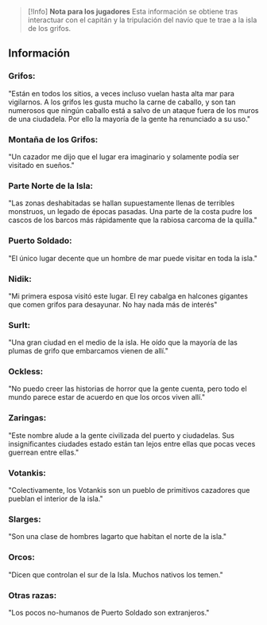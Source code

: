 >[!Info] **Nota para los jugadores**
>  Esta información se obtiene tras interactuar con el capitán y la tripulación del navío que te trae a la isla de los grifos.

## Información

### Grifos: 
"Están en todos los sitios, a veces incluso vuelan hasta alta mar para vigilarnos. A los grifos les gusta mucho la carne de caballo, y son tan numerosos que ningún caballo está a salvo de un ataque fuera de los muros de una ciudadela. Por ello la mayoría de la gente ha renunciado a su uso."

### Montaña de los Grifos: 
"Un cazador me dijo que el lugar era imaginario y solamente podía ser visitado en
sueños."

### Parte Norte de la Isla: 
"Las zonas deshabitadas se hallan supuestamente llenas de terribles monstruos, un legado de épocas pasadas. Una parte de la costa pudre los cascos de los barcos más rápidamente que la rabiosa carcoma de la quilla."

### Puerto Soldado: 
"El único lugar decente que un hombre de mar puede visitar en toda la isla."

### Nidik:
"Mi primera esposa visitó este lugar. El rey cabalga en halcones gigantes que comen grifos para desayunar. No hay nada más de interés"

### Surlt: 
"Una gran ciudad en el medio de la isla. He oído que la mayoría de las plumas de grifo que embarcamos vienen de allí."

### Ockless: 
"No puedo creer las historias de horror que la gente cuenta, pero todo el mundo parece estar de acuerdo en que los orcos viven allí."

### Zaringas: 
"Este nombre alude a la gente civilizada del puerto y ciudadelas. Sus insignificantes ciudades estado están tan lejos entre ellas que pocas veces guerrean entre ellas."

### Votankis:
"Colectivamente, los Votankis son un pueblo de primitivos cazadores que pueblan el interior de la isla."

### Slarges: 
"Son una clase de hombres lagarto que habitan el norte de la isla."

### Orcos: 
"Dicen que controlan el sur de la Isla. Muchos nativos los temen."

### Otras razas: 
"Los pocos no-humanos de Puerto Soldado son extranjeros."